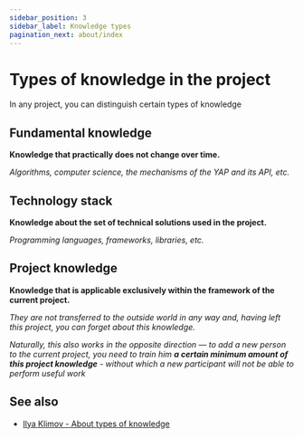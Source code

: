 ```yaml
---
sidebar_position: 3
sidebar_label: Knowledge types
pagination_next: about/index
---
```


# Types of knowledge in the project

In any project, you can distinguish certain types of knowledge

## Fundamental knowledge

**Knowledge that practically does not change over time.**

*Algorithms, computer science, the mechanisms of the YAP and its API, etc.*

## Technology stack

**Knowledge about the set of technical solutions used in the project.**

*Programming languages, frameworks, libraries, etc.*

## Project knowledge

**Knowledge that is applicable exclusively within the framework of the current project.**

*They are not transferred to the outside world in any way and, having left this project, you can forget about this knowledge.*

*Naturally, this also works in the opposite direction — to add a new person to the current project, you need to train him **a certain minimum amount of this project knowledge** - without which a new participant will not be able to perform useful work*

## See also

- [Ilya Klimov - About types of knowledge][ext-klimov]

[ext-klimov]: https://youtu.be/4xyb_tA-uw0?t=249
